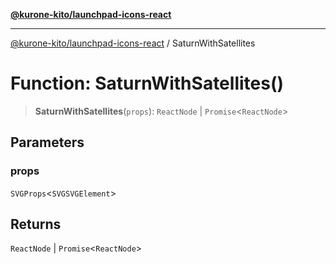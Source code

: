 [**@kurone-kito/launchpad-icons-react**](../README.md)

***

[@kurone-kito/launchpad-icons-react](../globals.md) / SaturnWithSatellites

# Function: SaturnWithSatellites()

> **SaturnWithSatellites**(`props`): `ReactNode` \| `Promise`\<`ReactNode`\>

## Parameters

### props

`SVGProps`\<`SVGSVGElement`\>

## Returns

`ReactNode` \| `Promise`\<`ReactNode`\>

